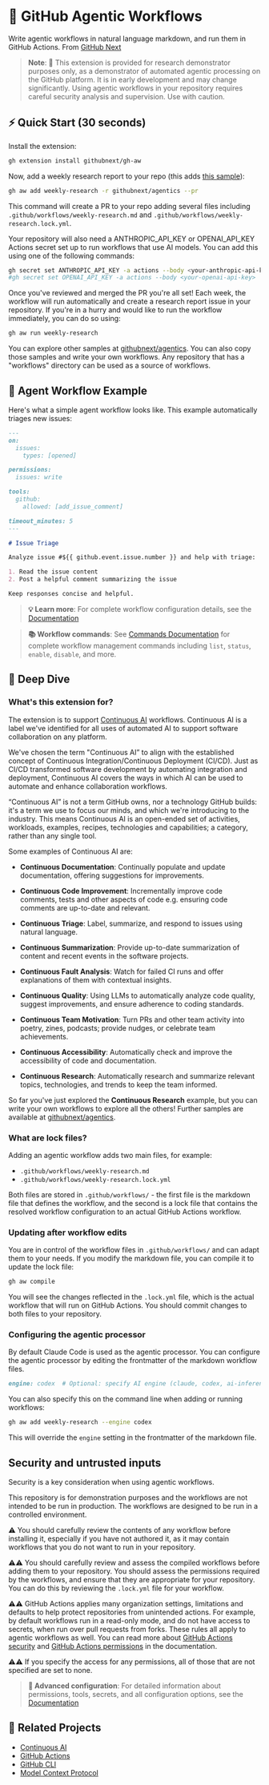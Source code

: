# 🤖 GitHub Agentic Workflows

Write agentic workflows in natural language markdown, and run them in GitHub Actions. From [GitHub Next](https://githubnext.com/) 

> **Note**: 🚨 This extension is provided for research demonstrator purposes only, as a demonstrator of automated agentic processing on the GitHub platform. It is in early development and may change significantly. Using agentic workflows in your repository requires careful security analysis and supervision. Use with caution.

## ⚡ Quick Start (30 seconds)

Install the extension:

```bash
gh extension install githubnext/gh-aw
```

Now, add a weekly research report to your repo (this adds [this sample](https://github.com/githubnext/agentics/blob/main/workflows/weekly-research.md)):

```bash
gh aw add weekly-research -r githubnext/agentics --pr
```

This command will create a PR to your repo adding several files including `.github/workflows/weekly-research.md` and `.github/workflows/weekly-research.lock.yml`.

Your repository will also need a ANTHROPIC_API_KEY or OPENAI_API_KEY Actions secret set up to run workflows that use AI models. You can add this using one of the following commands:

```bash
gh secret set ANTHROPIC_API_KEY -a actions --body <your-anthropic-api-key>
#gh secret set OPENAI_API_KEY -a actions --body <your-openai-api-key>
```

Once you've reviewed and merged the PR you're all set! Each week, the workflow will run automatically and create a research report issue in your repository. If you're in a hurry and would like to run the workflow immediately, you can do so using:

```bash
gh aw run weekly-research
```

You can explore other samples at [githubnext/agentics](https://github.com/githubnext/agentics). You can also copy those samples and write your own workflows. Any repository that has a "workflows" directory can be used as a source of workflows.

## 📝 Agent Workflow Example

Here's what a simple agent workflow looks like. This example automatically triages new issues:

```markdown
---
on:
  issues:
    types: [opened]

permissions:
  issues: write

tools:
  github:
    allowed: [add_issue_comment]

timeout_minutes: 5
---

# Issue Triage

Analyze issue #${{ github.event.issue.number }} and help with triage:

1. Read the issue content
2. Post a helpful comment summarizing the issue

Keep responses concise and helpful.
```

> **💡 Learn more**: For complete workflow configuration details, see the [Documentation](docs/index.md)

> **📚 Workflow commands**: See [Commands Documentation](docs/commands.md) for complete workflow management commands including `list`, `status`, `enable`, `disable`, and more.

## 📖 Deep Dive

### What's this extension for?

The extension is to support [Continuous AI](https://githubnext.com/projects/continuous-ai) workflows. Continuous AI is a label we've identified for all uses of automated AI to support software collaboration on any platform.

We've chosen the term "Continuous AI” to align with the established concept of Continuous Integration/Continuous Deployment (CI/CD). Just as CI/CD transformed software development by automating integration and deployment, Continuous AI covers the ways in which AI can be used to automate and enhance collaboration workflows.

“Continuous AI” is not a term GitHub owns, nor a technology GitHub builds: it's a term we use to focus our minds, and which we're introducing to the industry. This means Continuous AI is an open-ended set of activities, workloads, examples, recipes, technologies and capabilities; a category, rather than any single tool.

Some examples of Continuous AI are:

* **Continuous Documentation**: Continually populate and update documentation, offering suggestions for improvements.

* **Continuous Code Improvement**: Incrementally improve code comments, tests and other aspects of code e.g. ensuring code comments are up-to-date and relevant.

* **Continuous Triage**: Label, summarize, and respond to issues using natural language.

* **Continuous Summarization**: Provide up-to-date summarization of content and recent events in the software projects.

* **Continuous Fault Analysis**: Watch for failed CI runs and offer explanations of them with contextual insights.

* **Continuous Quality**: Using LLMs to automatically analyze code quality, suggest improvements, and ensure adherence to coding standards.

* **Continuous Team Motivation**: Turn PRs and other team activity into poetry, zines, podcasts; provide nudges, or celebrate team achievements.

* **Continuous Accessibility**: Automatically check and improve the accessibility of code and documentation.

* **Continuous Research**: Automatically research and summarize relevant topics, technologies, and trends to keep the team informed.

So far you've just explored the **Continuous Research** example, but you can write your own workflows to explore all the others! Further samples are available at [githubnext/agentics](https://github.com/githubnext/agentics).

### What are lock files?

Adding an agentic workflow adds two main files, for example:

- `.github/workflows/weekly-research.md`
- `.github/workflows/weekly-research.lock.yml`

Both files are stored in `.github/workflows/` - the first file is the markdown file that defines the workflow, and the second is a lock file that contains the resolved workflow configuration to an actual GitHub Actions workflow.

### Updating after workflow edits

You are in control of the workflow files in `.github/workflows/` and can adapt them to your needs. If you modify the markdown file, you can compile it to update the lock file:

```bash
gh aw compile
```

You will see the changes reflected in the `.lock.yml` file, which is the actual workflow that will run on GitHub Actions. You should commit changes to both files to your repository.

### Configuring the agentic processor

By default Claude Code is used as the agentic processor. You can configure the agentic processor by editing the frontmatter of the markdown workflow files.

```markdown
engine: codex  # Optional: specify AI engine (claude, codex, ai-inference, gemini)
```

You can also specify this on the command line when adding or running workflows:

```bash
gh aw add weekly-research --engine codex
```

This will override the `engine` setting in the frontmatter of the markdown file.

## Security and untrusted inputs

Security is a key consideration when using agentic workflows.

This repository is for demonstration purposes and the workflows are not intended to be run in production. The workflows are designed to be run in a controlled environment.

⚠️ You should carefully review the contents of any workflow before installing it, especially if you have not authored it, as it may contain workflows that you do not want to run in your repository.

⚠️⚠️ You should carefully review and assess the compiled workflows before adding them to your repository. You should assess the permissions required by the workflows, and ensure that they are appropriate for your repository. You can do this by reviewing the `.lock.yml` file for your workflow.

⚠️⚠️ GitHub Actions applies many organization settings, limitations and defaults to help protect repositories from unintended actions. For example, by default workflows run in a read-only mode, and do not have access to secrets, when run over pull requests from forks. These rules all apply to agentic workflows as well. You can read more about [GitHub Actions security](https://docs.github.com/en/actions/reference/security/secure-use) and [GitHub Actions permissions](https://docs.github.com/en/actions/using-workflows/workflow-syntax-for-github-actions#permissions) in the documentation.

⚠️⚠️ If you specify the access for any permissions, all of those that are not specified are set to none.

> **🔧 Advanced configuration**: For detailed information about permissions, tools, secrets, and all configuration options, see the [Documentation](docs/index.md)

## 🔗 Related Projects

- [Continuous AI](https://githubnext.com/projects/continuous-ai/)
- [GitHub Actions](https://github.com/features/actions)
- [GitHub CLI](https://cli.github.com/)
- [Model Context Protocol](https://modelcontextprotocol.io/)
